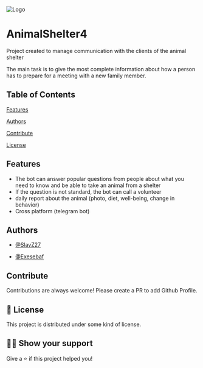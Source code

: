 
![Logo](https://cdn.discordapp.com/attachments/972486304510148648/1057030634809348195/010cc167400543.5b38baad6f.png)

# AnimalShelter4

Project created to manage communication with the clients of the animal shelter

The main task is to give the most complete information about how a person has to prepare for a meeting with a new family member.
## Table of Contents

[Features](https://github.com/SlavZ27/AnimalShelter-MH-4/tree/master#features)

[Authors](https://github.com/SlavZ27/AnimalShelter-MH-4/tree/master#authors)

[Contribute](https://github.com/SlavZ27/AnimalShelter-MH-4/tree/master#contribute)

[License](https://github.com/SlavZ27/AnimalShelter-MH-4/tree/master#-license)
## Features

- The bot can answer popular questions from people about what you need to know and be able to take an animal from a shelter
- If the question is not standard, the bot can call a volunteer
- daily report about the animal (photo, diet, well-being, change in behavior)
- Cross platform (telegram bot)


## Authors

- [@SlavZ27](https://github.com/SlavZ27)

- [@Exesebaf](https://github.com/Exesebaf)

## Contribute

Contributions are always welcome! Please create a PR to add Github Profile.
## 📝 License

This project is distributed under some kind of license.
## 👨‍🚀 Show your support

Give a ⭐️ if this project helped you!
